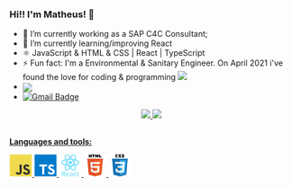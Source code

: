 ### Hi!! I'm Matheus! 👋

- 🔭 I’m currently working as a SAP C4C Consultant;
- 🌱 I’m currently learning/improving React 
- ⚛️ JavaScript & HTML & CSS | React | TypeScript
- ⚡ Fun fact: I'm a Environmental & Sanitary Engineer. On April 2021 i've found the love for coding & programming <img src="https://media.giphy.com/media/WUlplcMpOCEmTGBtBW/giphy.gif" width="30">
- <a href="https://www.linkedin.com/in/matheus-betti-626601129/" target="_blank"><img src="https://img.shields.io/badge/-LinkedIn-%230077B5?style=for-the-badge&logo=linkedin&logoColor=white" target="_blank" height="25em" align="center"></a>
- [![Gmail Badge](https://img.shields.io/badge/-matheusbbetti@gmail.com-c14438?style=flat-square&logo=Gmail&logoColor=white&link=mailto:matheusbbetti@gmail.com)](mailto:matheubbetti@gmail.com)

<div align="center">
  <a href="https://github.com/MatheusBetti">
  <img height="180em" left src="https://github-readme-stats.vercel.app/api?username=MatheusBetti&show_icons=true&theme=dark&include_all_commits=true&count_private=true"/>
  <img height="180em" right src="https://github-readme-stats.vercel.app/api/top-langs/?username=MatheusBetti&layout=compact&langs_count=7&theme=dark"/>
</div>
  
  ##
  
**Languages and tools:**

<img src="https://raw.githubusercontent.com/devicons/devicon/master/icons/javascript/javascript-original.svg" alt="javascript" width="40" height="40"/>
<img src="https://raw.githubusercontent.com/devicons/devicon/master/icons/typescript/typescript-original.svg" alt="typescript" width="40" height="40"/>
<img src="https://raw.githubusercontent.com/devicons/devicon/master/icons/react/react-original-wordmark.svg" alt="react" width="40" height="40"/>
<img src="https://raw.githubusercontent.com/devicons/devicon/master/icons/html5/html5-original-wordmark.svg" alt="html5" width="40" height="40"/>
<img src="https://raw.githubusercontent.com/devicons/devicon/master/icons/css3/css3-original-wordmark.svg" alt="css3" width="40" height="40"/>

